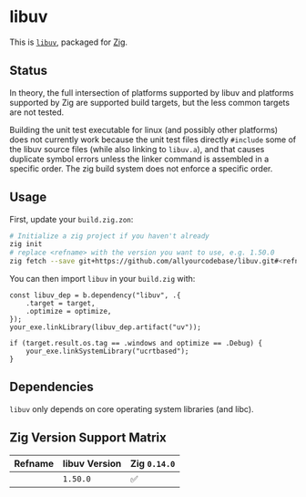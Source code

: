 # libuv

This is [`libuv`][libuv], packaged for [Zig](https://ziglang.org/).

## Status

In theory, the full intersection of platforms supported by libuv and platforms supported by Zig are supported build targets, but the less common targets are not tested.

Building the unit test executable for linux (and possibly other platforms) does not currently work because the unit test files directly `#include` some of the libuv source files (while also linking to `libuv.a`), and that causes duplicate symbol errors unless the linker command is assembled in a specific order. The zig build system does not enforce a specific order.

## Usage

First, update your `build.zig.zon`:

```sh
# Initialize a zig project if you haven't already
zig init
# replace <refname> with the version you want to use, e.g. 1.50.0
zig fetch --save git+https://github.com/allyourcodebase/libuv.git#<refname>
```

You can then import `libuv` in your `build.zig` with:

```zig
const libuv_dep = b.dependency("libuv", .{
    .target = target,
    .optimize = optimize,
});
your_exe.linkLibrary(libuv_dep.artifact("uv"));

if (target.result.os.tag == .windows and optimize == .Debug) {
    your_exe.linkSystemLibrary("ucrtbased");
}
```

## Dependencies

`libuv` only depends on core operating system libraries (and libc).

## Zig Version Support Matrix

|  Refname  | libuv Version  | Zig `0.14.0` |
|-----------|----------------|--------------|
|           | `1.50.0`       | ✅           |

[libuv]: https://github.com/libuv
